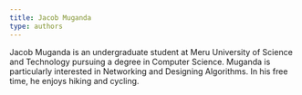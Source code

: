 ```yaml
---
title: Jacob Muganda
type: authors
---
```

Jacob Muganda is an undergraduate student at Meru University of Science and Technology  pursuing a degree in Computer Science. Muganda is particularly interested in Networking and Designing Algorithms. In his free time, he enjoys hiking and cycling.
